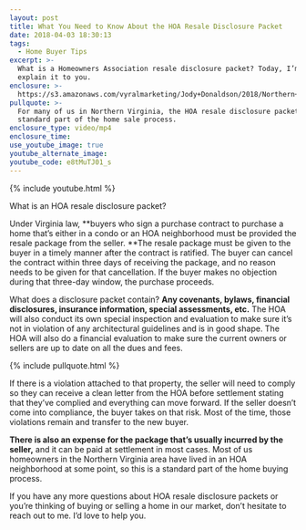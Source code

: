 ```yaml
---
layout: post
title: What You Need to Know About the HOA Resale Disclosure Packet
date: 2018-04-03 18:30:13
tags:
  - Home Buyer Tips
excerpt: >-
  What is a Homeowners Association resale disclosure packet? Today, I’m going to
  explain it to you.
enclosure: >-
  https://s3.amazonaws.com/vyralmarketing/Jody+Donaldson/2018/Northern+Virginia+Real+Estate+Agent-+HOA+Disclosure+Packet.mp4
pullquote: >-
  For many of us in Northern Virginia, the HOA resale disclosure packet is a
  standard part of the home sale process.
enclosure_type: video/mp4
enclosure_time:
use_youtube_image: true
youtube_alternate_image:
youtube_code: e8tMuTJ01_s
---
```


{% include youtube.html %}

What is an HOA resale disclosure packet?

Under Virginia law, **buyers who sign a purchase contract to purchase a home that’s either in a condo or an HOA neighborhood must be provided the resale package from the seller.&nbsp;**The resale package must be given to the buyer in a timely manner after the contract is ratified. The buyer can cancel the contract within three days of receiving the package, and no reason needs to be given for that cancellation. If the buyer makes no objection during that three-day window, the purchase proceeds.&nbsp;

What does a disclosure packet contain? **Any covenants, bylaws, financial disclosures, insurance information, special assessments, etc.** The HOA will also conduct its own special inspection and evaluation to make sure it’s not in violation of any architectural guidelines and is in good shape. The HOA will also do a financial evaluation to make sure the current owners or sellers are up to date on all the dues and fees. &nbsp;

{% include pullquote.html %}

If there is a violation attached to that property, the seller will need to comply so they can receive a clean letter from the HOA before settlement stating that they’ve complied and everything can move forward. If the seller doesn’t come into compliance, the buyer takes on that risk. Most of the time, those violations remain and transfer to the new buyer.&nbsp;

**There is also an expense for the package that’s usually incurred by the seller,** and it can be paid at settlement in most cases. Most of us homeowners in the Northern Virginia area have lived in an HOA neighborhood at some point, so this is a standard part of the home buying process.&nbsp;

If you have any more questions about HOA resale disclosure packets or you’re thinking of buying or selling a home in our market, don’t hesitate to reach out to me. I’d love to help you.